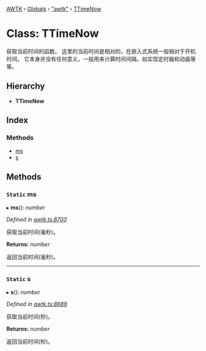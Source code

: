 [AWTK](../README.md) › [Globals](../globals.md) › ["awtk"](../modules/_awtk_.md) › [TTimeNow](_awtk_.ttimenow.md)

# Class: TTimeNow

获取当前时间的函数。
这里的当前时间是相对的，在嵌入式系统一般相对于开机时间。
它本身并没有任何意义，一般用来计算时间间隔，如实现定时器和动画等等。

## Hierarchy

* **TTimeNow**

## Index

### Methods

* [ms](_awtk_.ttimenow.md#static-ms)
* [s](_awtk_.ttimenow.md#static-s)

## Methods

### `Static` ms

▸ **ms**(): *number*

*Defined in [awtk.ts:8700](https://github.com/zlgopen/awtk-binding/blob/5d4a8e9/tools/code_gen/js/output/awtk.ts#L8700)*

获取当前时间(毫秒)。

**Returns:** *number*

返回当前时间(毫秒)。

___

### `Static` s

▸ **s**(): *number*

*Defined in [awtk.ts:8689](https://github.com/zlgopen/awtk-binding/blob/5d4a8e9/tools/code_gen/js/output/awtk.ts#L8689)*

获取当前时间(秒)。

**Returns:** *number*

返回当前时间(秒)。
